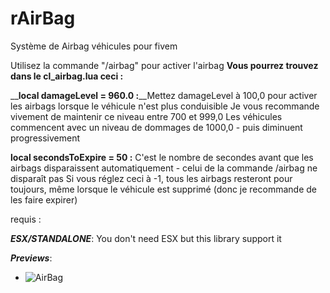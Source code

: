 # rAirBag
Système de Airbag véhicules pour fivem

Utilisez la commande "/airbag" pour activer l'airbag
__**Vous pourrez trouvez dans le cl_airbag.lua ceci :**__ 

__**local damageLevel = 960.0 :**__Mettez damageLevel à 100,0 pour activer les airbags lorsque le véhicule n'est plus conduisible
Je vous recommande vivement de maintenir ce niveau entre 700 et 999,0
Les véhicules commencent avec un niveau de dommages de 1000,0 - puis diminuent progressivement

__**local secondsToExpire = 50 :**__ C'est le nombre de secondes avant que les airbags disparaissent automatiquement - celui de la commande /airbag ne disparaît pas
Si vous réglez ceci à -1, tous les airbags resteront pour toujours, même lorsque le véhicule est supprimé (donc je recommande de les faire expirer)

requis : 

__***ESX/STANDALONE***__: You don't need ESX but this library support it

__***Previews***__: 
- <img src="https://cdn.discordapp.com/attachments/1099805357120962631/1211425197929005116/zJpyVyX.png?ex=65ee26a2&is=65dbb1a2&hm=66c1e1cea40ad664bbb02e8a8d5315ebd1a86621e4fdc4b5c4e29f9d93018ccb&" alt="AirBag">